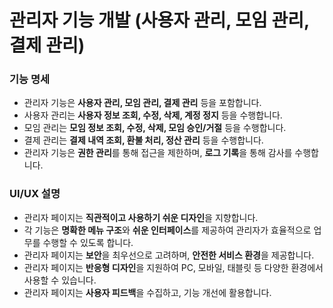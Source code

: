 # 관리자 기능 개발 (사용자 관리, 모임 관리, 결제 관리)

<div>
  <h3>기능 명세</h3>
  <ul>
    <li>관리자 기능은 <strong>사용자 관리, 모임 관리, 결제 관리</strong> 등을 포함합니다.</li>
    <li>사용자 관리는 <strong>사용자 정보 조회, 수정, 삭제, 계정 정지</strong> 등을 수행합니다.</li>
    <li>모임 관리는 <strong>모임 정보 조회, 수정, 삭제, 모임 승인/거절</strong> 등을 수행합니다.</li>
    <li>결제 관리는 <strong>결제 내역 조회, 환불 처리, 정산 관리</strong> 등을 수행합니다.</li>
    <li>관리자 기능은 <strong>권한 관리</strong>를 통해 접근을 제한하며, <strong>로그 기록</strong>을 통해 감사를 수행합니다.</li>
  </ul>
  <h3>UI/UX 설명</h3>
  <ul>
    <li>관리자 페이지는 <strong>직관적이고 사용하기 쉬운 디자인</strong>을 지향합니다.</li>
    <li>각 기능은 <strong>명확한 메뉴 구조</strong>와 <strong>쉬운 인터페이스</strong>를 제공하여 관리자가 효율적으로 업무를 수행할 수 있도록 합니다.</li>
    <li>관리자 페이지는 <strong>보안</strong>을 최우선으로 고려하며, <strong>안전한 서비스 환경</strong>을 제공합니다.</li>
    <li>관리자 페이지는 <strong>반응형 디자인</strong>을 지원하여 PC, 모바일, 태블릿 등 다양한 환경에서 사용할 수 있습니다.</li>
    <li>관리자 페이지는 <strong>사용자 피드백</strong>을 수집하고, 기능 개선에 활용합니다.</li>
  </ul>
</div>